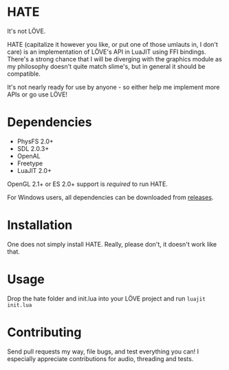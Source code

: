 # HATE

It's not LÖVE.

HATE (capitalize it however you like, or put one of those umlauts in, I don't care) is an implementation of LÖVE's API in LuaJIT using FFI bindings. There's a strong chance that I will be diverging with the graphics module as my philosophy doesn't quite match slime's, but in general it should be compatible.

It's not nearly ready for use by anyone - so either help me implement more APIs or go use LÖVE!

# Dependencies

* PhysFS 2.0+
* SDL 2.0.3+
* OpenAL
* Freetype
* LuaJIT 2.0+

OpenGL 2.1+ or ES 2.0+ support is *required* to run HATE.

For Windows users, all dependencies can be downloaded from [releases](https://github.com/excessive/hate/releases).

# Installation

One does not simply install HATE. Really, please don't, it doesn't work like that.

# Usage

Drop the hate folder and init.lua into your LÖVE project and run `luajit init.lua`

# Contributing

Send pull requests my way, file bugs, and test everything you can! I especially appreciate contributions for audio, threading and tests.
